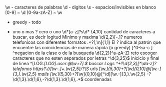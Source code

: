 \w - caracteres de palabras
\d - digitos
\s - espacios/invisibles en blanco
[0-9] ~ \d
[0-9a-zA-Z] ~ \w
* greedy - todo
+ uno o mas
? cero o uno
\d*[a-z]?s\d*
{4,10} cantidad de caracteres a buscar, es decir logitud Minimo y maxima
\d{2,2}[\-\.]? numeros telefonicos con diferentes formatos
.+?[,\n]{1,1} El ? indica al patrón que encuentre las coincidencias de manera rápida (o greedy)
[^0-5a-c ] ^negacion de la clase o de la busqueda
\d{2,2}[^a-zA-Z] reto escoger caracteres que no esten separados por letras
^\d{3,25}$ inicicio y final de linea
^\[LOG.*\[LOG\].*user:@\w+7\].*$ buscar Logs 
^\+?\d{2,3}[^\da-z]? telefonos 
https?:\/\/[\w\-\.]+\.\w{2,5}\/?\S* urls
[\w\._]{5,30}\+?[\w]{0,10}@[\w\.\-]{3,}\.\w{2,5} mails
[\w\._]{5,30}\+?[\w]{0,10}@[^\d][\w\.\-]{3,}\.\w{2,5}
\-?\d{1,3}\.\d{1,6},\-?\d{1,3}\.\d{1,6},.*$ coordenadas